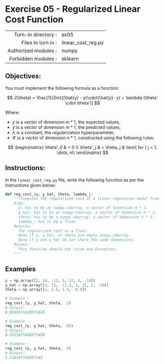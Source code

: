# Exercise 05 - Regularized Linear Cost Function
|                         |                    |
| -----------------------:| ------------------ |
|   Turn-in directory :   |  ex05              |
|   Files to turn in :    |  linear_cost_reg.py|
|   Authorized modules :  |  numpy             |
|   Forbidden modules :   |  sklearn           |

## Objectives:
You must implement the following formula as a function:  

$$
J(\theta)  =  \frac{1}{2m}[(\hat{y} - y)\cdot(\hat{y}- y) + \lambda (\theta' \cdot \theta')]
$$  

Where:
- $y$ is a vector of dimension $m * 1$, the expected values,
- $\hat{y}$ is a vector of dimension $m * 1$, the predicted values,
- $\lambda$ is a constant, the regularization hyperparameter,
- $\theta'$ is a vector of dimension $n * 1$, constructed using the following rules:
  
$$
\begin{matrix}
\theta'_0 & =  0 \\
\theta'_j & =  \theta_j & \text{ for } j = 1, \dots, n\\    
\end{matrix}
$$

## Instructions:
In the `linear_cost_reg.py` file, write the following function as per the instructions given below:
```python
def reg_cost_(y, y_hat, theta, lambda_):
    """Computes the regularized cost of a linear regression model from two non-empty numpy.ndarray, without any for loop. The two arrays must have the same dimensions.
    Args:
      y: has to be an numpy.ndarray, a vector of dimension m * 1.
      y_hat: has to be an numpy.ndarray, a vector of dimension m * 1.
      theta: has to be a numpy.ndarray, a vector of dimension n * 1.
      lambda_: has to be a float.
    Returns:
      The regularized cost as a float.
      None if y, y_hat, or theta are empty numpy.ndarray.
      None if y and y_hat do not share the same dimensions.
    Raises:
      This function should not raise any Exception.
    """
```

## Examples
```python
y = np.array([2, 14, -13, 5, 12, 4, -19])
y_hat = np.array([3, 13, -11.5, 5, 11, 5, -20])
theta = np.array([1, 2.5, 1.5, -0.9])

# Example :
reg_cost_(y, y_hat, theta, .5)
# Output:
0.8503571428571429

# Example :
reg_cost_(y, y_hat, theta, .05)
# Output:
0.5511071428571429

# Example :
reg_cost_(y, y_hat, theta, .9)
# Output:
1.116357142857143
```

